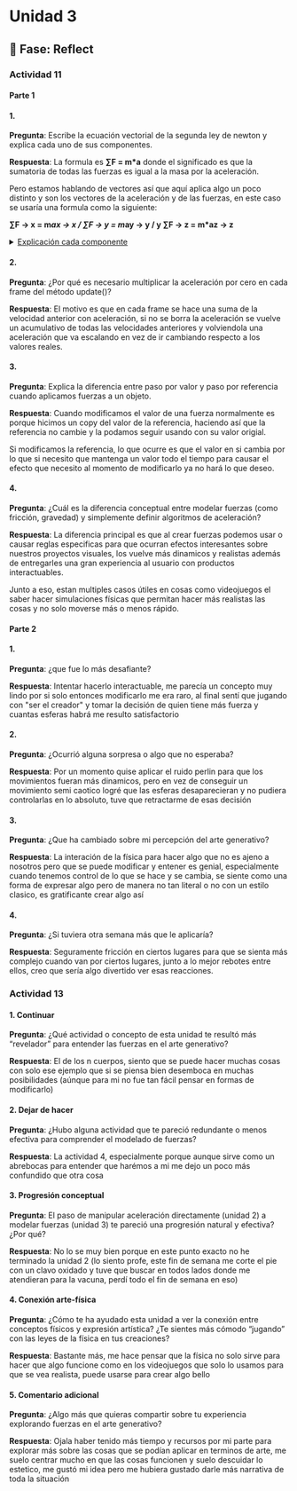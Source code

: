 # Unidad 3


## 🤔 Fase: Reflect

### Actividad 11

#### Parte 1 

#### 1. 
__Pregunta__: Escribe la ecuación vectorial de la segunda ley de newton y explica cada uno de sus componentes.

__Respuesta__: La formula es  **∑F = m*a**  donde el significado es que la sumatoria de todas las fuerzas es igual a la masa por la aceleración.

Pero estamos hablando de vectores así que aquí aplica algo un poco distinto y son los vectores de la aceleración y de las fuerzas, en este caso se usaría una formula como la siguiente:

**∑F → x = m*ax → x / ∑F → y = m*ay → y / y ∑F → z = m*az → z**
<details>
<summary> <ins>Explicación cada componente</ins> </summary>

__∑F__: Es la sumatoria de fuerzas considerando los vectores, tanto en x, y e z.

__m__: La masa del objeto, aplicando una fuerza hacia el suelo por la gravedad

__ax__: El componente de la aceleración en el vector X

__ay__: El componente de la aceleración en el vector Y

__az__: El componente de la aceleración en el vector Z

</details>

#### 2. 
__Pregunta__: ¿Por qué es necesario multiplicar la aceleración por cero en cada frame del método update()?

__Respuesta__: El motivo es que en cada frame se hace una suma de la velocidad anterior con aceleración, si no se borra la aceleración se vuelve un acumulativo de todas las velocidades anteriores y volviendola una aceleración que va escalando en vez de ir cambiando respecto a los valores reales.

#### 3. 
__Pregunta__: Explica la diferencia entre paso por valor y paso por referencia cuando aplicamos fuerzas a un objeto.

__Respuesta__: Cuando modificamos el valor de una fuerza normalmente es porque hicimos un copy del valor de la referencia, haciendo así que la referencia no cambie y la podamos seguir usando con su valor origial. 

Si modificamos la referencia, lo que ocurre es que el valor en si cambia por lo que si necesito que mantenga un valor todo el tiempo para causar el efecto que necesito al momento de modificarlo ya no hará lo que deseo.

#### 4.
__Pregunta__: ¿Cuál es la diferencia conceptual entre modelar fuerzas (como fricción, gravedad) y simplemente definir algoritmos de aceleración?

__Respuesta__: La diferencia principal es que al crear fuerzas podemos usar o causar reglas especificas para que ocurran efectos interesantes sobre nuestros proyectos visuales, los vuelve más dinamicos y realistas además de entregarles una gran experiencia al usuario con productos interactuables. 

Junto a eso, estan multiples casos útiles en cosas como videojuegos el saber hacer simulaciones físicas que permitan hacer más realistas las cosas y no solo moverse más o menos rápido.

#### Parte 2

#### 1.

__Pregunta__: ¿que fue lo más desafiante?

__Respuesta__: Intentar hacerlo interactuable, me parecía un concepto muy lindo por si solo entonces modificarlo me era raro, al final sentí que jugando con "ser el creador" y tomar la decisión de quien tiene más fuerza y cuantas esferas habrá me resulto satisfactorio

#### 2.

__Pregunta__: ¿Ocurrió alguna sorpresa o algo que no esperaba?

__Respuesta__: Por un momento quise aplicar el ruido perlin para que los movimientos fueran más dinamicos, pero en vez de conseguir un movimiento semi caotico logré que las esferas desaparecieran y no pudiera controlarlas en lo absoluto, tuve que retractarme de esas decisión

#### 3.

__Pregunta__: ¿Que ha cambiado sobre mi percepción del arte generativo?

__Respuesta__: La interación de la física para hacer algo que no es ajeno a nosotros pero que se puede modificar y entener es genial, especialmente cuando tenemos control de lo que se hace y se cambia, se siente como una forma de expresar algo pero de manera no tan literal o no con un estilo clasico, es gratificante crear algo así

#### 4.

__Pregunta__: ¿Si tuviera otra semana más que le aplicaría?

__Respuesta__: Seguramente fricción en ciertos lugares para que se sienta más complejo cuando van por ciertos lugares, junto a lo mejor rebotes entre ellos, creo que sería algo divertido ver esas reacciones.

### Actividad 13

#### 1. Continuar

__Pregunta__: ¿Qué actividad o concepto de esta unidad te resultó más “revelador” para entender las fuerzas en el arte generativo?

__Respuesta__: El de los n cuerpos, siento que se puede hacer muchas cosas con solo ese ejemplo que si se piensa bien desemboca en muchas posibilidades (aúnque para mi no fue tan fácil pensar en formas de modificarlo)

#### 2. Dejar de hacer

__Pregunta__: ¿Hubo alguna actividad que te pareció redundante o menos efectiva para comprender el modelado de fuerzas?

__Respuesta__: La actividad 4, especialmente porque aunque sirve como un abrebocas para entender que harémos a mi me dejo un poco más confundido que otra cosa

#### 3. Progresión conceptual

__Pregunta__: El paso de manipular aceleración directamente (unidad 2) a modelar fuerzas (unidad 3) te pareció una progresión natural y efectiva? ¿Por qué?

__Respuesta__: No lo se muy bien porque en este punto exacto no he terminado la unidad 2 (lo siento profe, este fin de semana me corte el pie con un clavo oxidado y tuve que buscar en todos lados donde me atendieran para la vacuna, perdí todo el fin de semana en eso) 

#### 4. Conexión arte-física

__Pregunta__: ¿Cómo te ha ayudado esta unidad a ver la conexión entre conceptos físicos y expresión artística? ¿Te sientes más cómodo “jugando” con las leyes de la física en tus creaciones?

__Respuesta__: Bastante más, me hace pensar que la física no solo sirve para hacer que algo funcione como en los videojuegos que solo lo usamos para que se vea realista, puede usarse para crear algo bello

#### 5. Comentario adicional

__Pregunta__: ¿Algo más que quieras compartir sobre tu experiencia explorando fuerzas en el arte generativo?

__Respuesta__: Ojala haber tenido más tiempo y recursos por mi parte para explorar más sobre las cosas que se podían aplicar en terminos de arte, me suelo centrar mucho en que las cosas funcionen y suelo descuidar lo estetico, me gustó mi idea pero me hubiera gustado darle más narrativa de toda la situación
